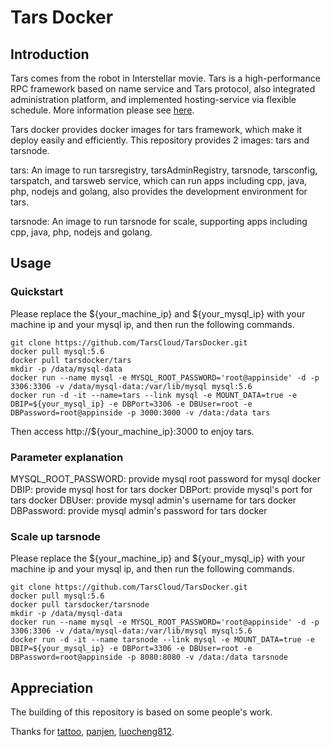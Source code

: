# Tars Docker

## Introduction
Tars comes from the robot in Interstellar movie. Tars is a high-performance RPC framework based on name service and Tars protocol, also integrated administration platform, and implemented hosting-service via flexible schedule. More information please see [here](https://github.com/TarsCloud/Tars/blob/master/Introduction.en.md).

Tars docker provides docker images for tars framework, which make it deploy easily and efficiently. This repository provides 2 images: tars and tarsnode.

tars: An image to run tarsregistry, tarsAdminRegistry, tarsnode, tarsconfig, tarspatch, and tarsweb service, which can run apps including cpp, java, php, nodejs and golang, also provides the development environment for tars.

tarsnode: An image to run tarsnode for scale, supporting apps including cpp, java, php, nodejs and golang.

## Usage
### Quickstart
Please replace the ${your_machine_ip} and ${your_mysql_ip} with your machine ip and your mysql ip, and then run the following commands.
```
git clone https://github.com/TarsCloud/TarsDocker.git
docker pull mysql:5.6
docker pull tarsdocker/tars
mkdir -p /data/mysql-data
docker run --name mysql -e MYSQL_ROOT_PASSWORD='root@appinside' -d -p 3306:3306 -v /data/mysql-data:/var/lib/mysql mysql:5.6
docker run -d -it --name=tars --link mysql -e MOUNT_DATA=true -e DBIP=${your_mysql_ip} -e DBPort=3306 -e DBUser=root -e DBPassword=root@appinside -p 3000:3000 -v /data:/data tars
```
Then access http://${your_machine_ip}:3000 to enjoy tars.

### Parameter explanation
MYSQL_ROOT_PASSWORD: provide mysql root password for mysql docker
DBIP: provide mysql host for tars docker
DBPort: provide mysql's port for tars docker
DBUser: provide mysql admin's username for tars docker
DBPassword: provide mysql admin's password for tars docker

### Scale up tarsnode
Please replace the ${your_machine_ip} and ${your_mysql_ip} with your machine ip and your mysql ip, and then run the following commands.
```
git clone https://github.com/TarsCloud/TarsDocker.git
docker pull mysql:5.6
docker pull tarsdocker/tarsnode
mkdir -p /data/mysql-data
docker run --name mysql -e MYSQL_ROOT_PASSWORD='root@appinside' -d -p 3306:3306 -v /data/mysql-data:/var/lib/mysql mysql:5.6
docker run -d -it --name tarsnode --link mysql -e MOUNT_DATA=true -e DBIP=${your_mysql_ip} -e DBPort=3306 -e DBUser=root -e DBPassword=root@appinside -p 8080:8080 -v /data:/data tarsnode
```

## Appreciation
The building of this repository is based on some people's work.

Thanks for [tattoo](https://github.com/TarsDocker), [panjen](https://github.com/panjen/docker-tars), [luocheng812](https://github.com/luocheng812/docker_tars).
